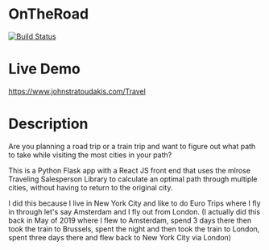 # OnTheRoad

[![Build Status](https://travis-ci.org/JohnStratoudakis/OnTheRoad.svg?branch=master)](https://travis-ci.org/JohnStratoudakis/OnTheRoad)

# Live Demo

https://www.johnstratoudakis.com/Travel


# Description

Are you planning a road trip or a train trip and want to figure out what path to take while visiting the most cities in your path?

This is a Python Flask app with a React JS front end that uses the mlrose Traveling Salesperson Library to calculate an optimal path through multiple cities, without having to return to the original city.

I did this because I live in New York City and like to do Euro Trips where I fly in through let's say Amsterdam and I fly out from London.  (I actually did this back in May of 2019 where I flew to Amsterdam, spend 3 days there then took the train to Brussels, spent the night and then took the train to London, spent three days there and flew back to New York City via London)
